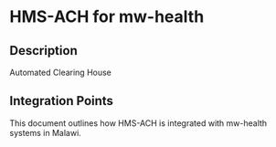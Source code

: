 # HMS-ACH for mw-health

## Description

Automated Clearing House

## Integration Points

This document outlines how HMS-ACH is integrated with mw-health systems in Malawi.
